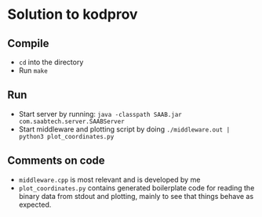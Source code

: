# Solution to kodprov

## Compile
- `cd` into the directory
- Run `make` 

## Run 
- Start server by running: `java -classpath SAAB.jar com.saabtech.server.SAABServer`
- Start middleware and plotting script by doing `./middleware.out | python3 plot_coordinates.py`

## Comments on code

- `middleware.cpp` is most relevant and is developed by me
- `plot_coordinates.py` contains generated boilerplate code for reading the binary data from stdout and plotting, mainly to see that things behave as expected. 